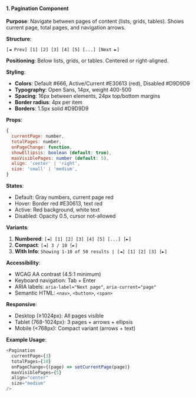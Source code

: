 #### 1. Pagination Component

**Purpose**: Navigate between pages of content (lists, grids, tables). Shows current page, total pages, and navigation arrows.

**Structure**:
```
[◄ Prev] [1] [2] [3] [4] [5] [...] [Next ►]
```

**Positioning**: Below lists, grids, or tables. Centered or right-aligned.

**Styling**:
- **Colors**: Default #666, Active/Current #E30613 (red), Disabled #D9D9D9
- **Typography**: Open Sans, 14px, weight 400-500
- **Spacing**: 16px between elements, 24px top/bottom margins
- **Border radius**: 4px per item
- **Borders**: 1.5px solid #D9D9D9

**Props**:
```javascript
{
  currentPage: number,
  totalPages: number,
  onPageChange: function,
  showEllipsis: boolean (default: true),
  maxVisiblePages: number (default: 5),
  align: 'center' | 'right',
  size: 'small' | 'medium',
}
```

**States**:
- Default: Gray numbers, current page red
- Hover: Border red #E30613, text red
- Active: Red background, white text
- Disabled: Opacity 0.5, cursor not-allowed

**Variants**:
1. **Numbered**: `[◄] [1] [2] [3] [4] [5] [...] [►]`
2. **Compact**: `[◄] 3 / 10 [►]`
3. **With Info**: `Showing 1-10 of 50 results | [◄] [1] [2] [3] [►]`

**Accessibility**:
- WCAG AA contrast (4.5:1 minimum)
- Keyboard navigation: Tab + Enter
- ARIA labels: `aria-label="Next page"`, `aria-current="page"`
- Semantic HTML: `<nav>`, `<button>`, `<span>`

**Responsive**:
- Desktop (≥1024px): All pages visible
- Tablet (768-1024px): 3 pages + arrows + ellipsis
- Mobile (<768px): Compact variant (arrows + text)

**Example Usage**:
```javascript
<Pagination
  currentPage={3}
  totalPages={10}
  onPageChange={(page) => setCurrentPage(page)}
  maxVisiblePages={5}
  align="center"
  size="medium"
/>
```
